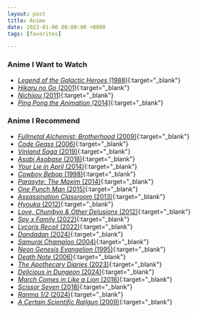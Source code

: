 ```yaml
---
layout: post
title: Anime
date: 2023-01-06 00:00:00 +0000
tags: [favorites]

---
```

### Anime I Want to Watch
- [*Legend of the Galactic Heroes* (1988)](https://www.imdb.com/title/tt0096633/){:target="_blank"}
- [*Hikaru no Go* (2001)](https://www.imdb.com/title/tt0426711/){:target="_blank"}
- [*Nichijou* (2011)](https://www.imdb.com/title/tt2098308/){:target="_blank"}
- [*Ping Pong the Animation* (2014)](https://www.imdb.com/title/tt3592032/){:target="_blank"}

### Anime I Recommend
- [*Fullmetal Alchemist: Brotherhood* (2009)](https://www.imdb.com/title/tt1355642/){:target="_blank"}
- [*Code Geass* (2006)](https://www.imdb.com/title/tt0994314/){:target="_blank"}
- [*Vinland Saga* (2019)](https://www.imdb.com/title/tt10233448/){:target="_blank"}
- [*Asobi Asobase* (2018)](https://www.imdb.com/title/tt8515062/){:target="_blank"}
- [*Your Lie in April* (2014)](https://www.imdb.com/title/tt3895150/){:target="_blank"}
- [*Cowboy Bebop* (1998)](https://www.imdb.com/title/tt0213338/){:target="_blank"}
- [*Parasyte: The Maxim* (2014)](https://www.imdb.com/title/tt3358020/){:target="_blank"}
- [*One Punch Man* (2015)](https://www.imdb.com/title/tt4508902/){:target="_blank"}
- [*Assassination Classroom* (2013)](https://www.imdb.com/title/tt3837246/){:target="_blank"}
- [*Hyouka* (2012)](https://www.imdb.com/title/tt2340841/){:target="_blank"}
- [*Love, Chunibyo & Other Delusions* (2012)](https://www.imdb.com/title/tt2321542/){:target="_blank"}
- [*Spy x Family* (2022)](https://www.imdb.com/title/tt13706018/){:target="_blank"}
- [*Lycoris Recoil* (2022)](https://www.imdb.com/title/tt16755706/){:target="_blank"}
- [*Dandadan* (2024)](https://www.imdb.com/title/tt30217403/){:target="_blank"}
- [*Samurai Champloo* (2004)](https://www.imdb.com/title/tt0423731/){:target="_blank"}
- [*Neon Genesis Evangelion* (1995)](https://www.imdb.com/title/tt0112159/){:target="_blank"}
- [*Death Note* (2006)](https://www.imdb.com/title/tt0877057/){:target="_blank"}
- [*The Apothecary Diaries* (2023)](https://www.imdb.com/title/tt26743760/){:target="_blank"}
- [*Delicious in Dungeon* (2024)](https://www.imdb.com/title/tt21621494/){:target="_blank"}
- [*March Comes in Like a Lion* (2016)](https://www.imdb.com/title/tt6074794/){:target="_blank"}
- [*Scissor Seven* (2018)](https://www.imdb.com/title/tt10384610/){:target="_blank"}
- [*Ranma 1/2* (2024)](https://www.imdb.com/title/tt32766897/){:target="_blank"}
- [*A Certain Scientific Railgun* (2009)](https://www.imdb.com/title/tt1515996/){:target="_blank"}